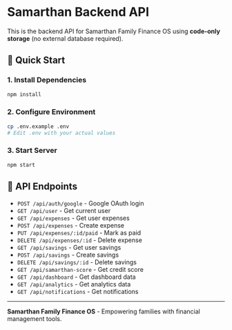 # Samarthan Backend API

This is the backend API for Samarthan Family Finance OS using **code-only storage** (no external database required).

## 🚀 Quick Start

### 1. Install Dependencies
```bash
npm install
```

### 2. Configure Environment
```bash
cp .env.example .env
# Edit .env with your actual values
```

### 3. Start Server
```bash
npm start
```

## 📡 API Endpoints

- `POST /api/auth/google` - Google OAuth login
- `GET /api/user` - Get current user
- `GET /api/expenses` - Get user expenses
- `POST /api/expenses` - Create expense
- `PUT /api/expenses/:id/paid` - Mark as paid
- `DELETE /api/expenses/:id` - Delete expense
- `GET /api/savings` - Get user savings
- `POST /api/savings` - Create savings
- `DELETE /api/savings/:id` - Delete savings
- `GET /api/samarthan-score` - Get credit score
- `GET /api/dashboard` - Get dashboard data
- `GET /api/analytics` - Get analytics data
- `GET /api/notifications` - Get notifications

---

**Samarthan Family Finance OS** - Empowering families with financial management tools.
